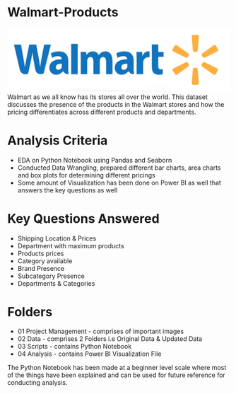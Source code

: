 # Walmart-Products
![Walmart Products](https://github.com/keshavdewan/Walmart-Products/blob/main/01%20Project%20Management/Walmart.png)
Walmart as we all know has its stores all over the world. This dataset discusses the presence of the products in the Walmart stores and how the pricing differentiates across different products and departments.

# Analysis Criteria
- EDA on Python Notebook using Pandas and Seaborn
- Conducted Data Wrangling, prepared different bar charts, area charts and box plots for determining different pricings
- Some amount of Visualization has been done on Power BI as well that answers the key questions as well

# Key Questions Answered
- Shipping Location & Prices  
- Department with maximum products
- Products prices
- Category available 
- Brand Presence
- Subcategory Presence
- Departments & Categories

# Folders
- 01 Project Management - comprises of important images
- 02 Data - comprises 2 Folders i.e Original Data & Updated Data
- 03 Scripts - contains Python Notebook 
- 04 Analysis - contains Power BI Visualization File

The Python Notebook has been made at a beginner level scale where most of the things have been explained and can be used for future reference for conducting analysis.
